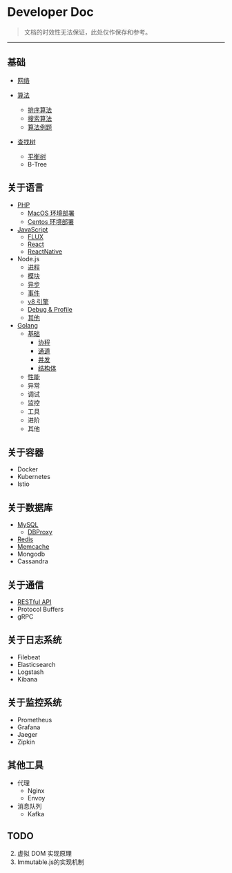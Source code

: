 Developer Doc
=========================

> 文档的时效性无法保证，此处仅作保存和参考。

---

## 基础

- [网络](https://github.com/stultuss/doc/blob/master/doc/net/HTTP.md)
- [算法](https://github.com/stultuss/doc/blob/master/doc/algorithm/Base.md)
  - [排序算法](https://github.com/stultuss/doc/blob/master/doc/algorithm/Sort.md)
  - [搜索算法](https://github.com/stultuss/doc/blob/master/doc/algorithm/Search.md)
  - [算法例题](https://github.com/stultuss/doc/blob/master/doc/algorithm/Example.md)
  
- [查找树](https://github.com/stultuss/doc/blob/master/doc/structure/SearchTree.md)
  - [平衡树](https://github.com/stultuss/doc/blob/master/doc/structure/BalancedTree.md)
  - B-Tree

## 关于语言

- [PHP](https://github.com/stultuss/doc/blob/master/doc/language/PHP.md)
  - [MacOS 环境部署](https://github.com/stultuss/doc/blob/master/doc/deploy/MacOS.md)
  - [Centos 环境部署](https://github.com/stultuss/doc/blob/master/doc/deploy/Centos.md)
- [JavaScript](https://github.com/stultuss/doc/blob/master/doc/language/JavaScript.md)
  - [FLUX](https://github.com/stultuss/doc/blob/master/doc/language/JavaScript-FLUS.md)
  - [React](https://github.com/stultuss/doc/blob/master/doc/language/JavaScript-React.md)
  - [ReactNative](https://github.com/niklaus0823/demo-react-native)
- Node.js
  - [进程](https://github.com/stultuss/doc/blob/master/doc/language/Node.js-Process.md)
  - [模块](https://github.com/stultuss/doc/blob/master/doc/language/Node.js-Module.md)
  - [异步](https://github.com/stultuss/doc/blob/master/doc/language/Node.js-Async.md)
  - [事件](https://github.com/stultuss/doc/blob/master/doc/language/Node.js-Event.md)
  - [v8 引擎](https://github.com/stultuss/doc/blob/master/doc/language/Node.js-v8.md)
  - [Debug & Profile](https://github.com/stultuss/doc/blob/master/doc/language/Node.js-Profile.md)
  - [其他](https://github.com/stultuss/doc/blob/master/doc/language/Node.js-Others.md)
- [Golang](https://github.com/Unknwon/the-way-to-go_ZH_CN/)
  - [基础](https://github.com/stultuss/doc/blob/master/doc/language/Go-Base.md)
    - [协程](https://github.com/stultuss/doc/blob/master/doc/language/Go-Base-Goroutine.md)
    - [通道](https://github.com/stultuss/doc/blob/master/doc/language/Go-Base-Channel.md)
    - [并发](https://github.com/stultuss/doc/blob/master/doc/language/Go-Base-Concurrency.md)
    - [结构体](https://github.com/stultuss/doc/blob/master/doc/language/Go-Base-Struct.md)
  - [性能](https://github.com/stultuss/doc/blob/master/doc/language/Go-Base-Profiler.md)
  - 异常
  - 调试
  - 监控
  - 工具
  - 进阶
  - 其他

## 关于容器

- Docker
- Kubernetes
- Istio

## 关于数据库

- [MySQL](https://github.com/stultuss/doc/blob/master/doc/db/MySQL.md)
  - [DBProxy](https://github.com/stultuss/doc/blob/master/doc/db/MySQL-DBProxy.md)
- [Redis](https://github.com/stultuss/doc/blob/master/doc/db/Redis.md)
- [Memcache](https://github.com/stultuss/doc/blob/master/doc/db/Memcache.md)
- Mongodb
- Cassandra

## 关于通信

- [RESTful API]((https://github.com/stultuss/doc/blob/master/doc/protocol/RESTfulAPI.md))
- Protocol Buffers
- gRPC

## 关于日志系统

- Filebeat
- Elasticsearch
- Logstash
- Kibana

## 关于监控系统

- Prometheus
- Grafana
- Jaeger
- Zipkin

## 其他工具

- 代理
  - Nginx
  - Envoy
- 消息队列
  - Kafka

## TODO
2. 虚拟 DOM 实现原理
3. Immutable.js的实现机制

